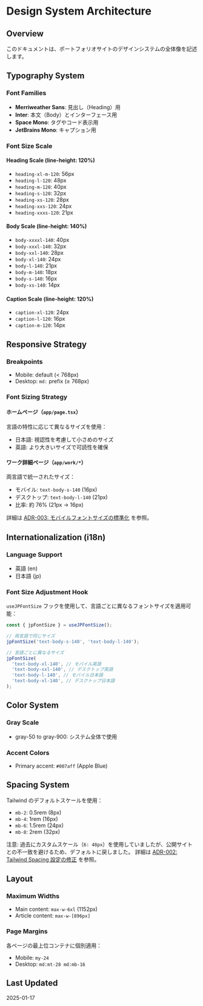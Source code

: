 # Design System Architecture

## Overview

このドキュメントは、ポートフォリオサイトのデザインシステムの全体像を記述します。

## Typography System

### Font Families

- **Merriweather Sans**: 見出し（Heading）用
- **Inter**: 本文（Body）とインターフェース用
- **Space Mono**: タグやコード表示用
- **JetBrains Mono**: キャプション用

### Font Size Scale

#### Heading Scale (line-height: 120%)

- `heading-xl-m-120`: 56px
- `heading-l-120`: 48px
- `heading-m-120`: 40px
- `heading-s-120`: 32px
- `heading-xs-120`: 28px
- `heading-xxs-120`: 24px
- `heading-xxxs-120`: 21px

#### Body Scale (line-height: 140%)

- `body-xxxxl-140`: 40px
- `body-xxxl-140`: 32px
- `body-xxl-140`: 28px
- `body-xl-140`: 24px
- `body-l-140`: 21px
- `body-m-140`: 18px
- `body-s-140`: 16px
- `body-xs-140`: 14px

#### Caption Scale (line-height: 120%)

- `caption-xl-120`: 24px
- `caption-l-120`: 16px
- `caption-m-120`: 14px

## Responsive Strategy

### Breakpoints

- Mobile: default (< 768px)
- Desktop: `md:` prefix (≥ 768px)

### Font Sizing Strategy

#### ホームページ（`app/page.tsx`）

言語の特性に応じて異なるサイズを使用：

- 日本語: 視認性を考慮して小さめのサイズ
- 英語: より大きいサイズで可読性を確保

#### ワーク詳細ページ（`app/work/*`）

両言語で統一されたサイズ：

- モバイル: `text-body-s-140` (16px)
- デスクトップ: `text-body-l-140` (21px)
- 比率: 約 76% (21px → 16px)

詳細は [ADR-003: モバイルフォントサイズの標準化](../decisions/003-mobile-font-size-standardization.md) を参照。

## Internationalization (i18n)

### Language Support

- 英語 (en)
- 日本語 (jp)

### Font Size Adjustment Hook

`useJPFontSize` フックを使用して、言語ごとに異なるフォントサイズを適用可能：

```typescript
const { jpFontSize } = useJPFontSize();

// 両言語で同じサイズ
jpFontSize('text-body-s-140', 'text-body-l-140');

// 言語ごとに異なるサイズ
jpFontSize(
  'text-body-xl-140', // モバイル英語
  'text-body-xxl-140', // デスクトップ英語
  'text-body-l-140', // モバイル日本語
  'text-body-xl-140', // デスクトップ日本語
);
```

## Color System

### Gray Scale

- gray-50 to gray-900: システム全体で使用

### Accent Colors

- Primary accent: `#007aff` (Apple Blue)

## Spacing System

Tailwind のデフォルトスケールを使用：

- `mb-2`: 0.5rem (8px)
- `mb-4`: 1rem (16px)
- `mb-6`: 1.5rem (24px)
- `mb-8`: 2rem (32px)

注意: 過去にカスタムスケール（`6: 48px`）を使用していましたが、公開サイトとの不一致を避けるため、デフォルトに戻しました。
詳細は [ADR-002: Tailwind Spacing 設定の修正](../decisions/002-tailwind-spacing-fix.md) を参照。

## Layout

### Maximum Widths

- Main content: `max-w-6xl` (1152px)
- Article content: `max-w-[896px]`

### Page Margins

各ページの最上位コンテナに個別適用：

- Mobile: `my-24`
- Desktop: `md:mt-28 md:mb-16`

## Last Updated

2025-01-17
